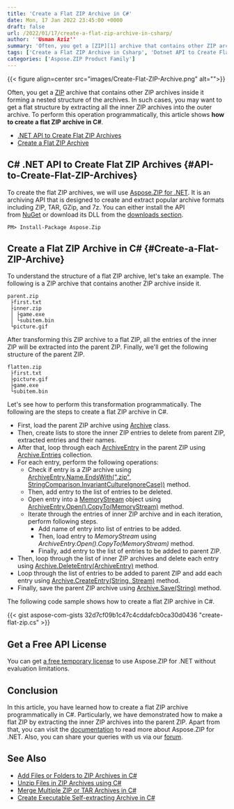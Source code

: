 ```yaml
---
title: 'Create a Flat ZIP Archive in C#'
date: Mon, 17 Jan 2022 23:45:00 +0000
draft: false
url: /2022/01/17/create-a-flat-zip-archive-in-csharp/
author: ''Usman Aziz''
summary: 'Often, you get a [ZIP][1] archive that contains other ZIP archives inside it forming a nested structure of the archives. In such cases, you may want to get a flat structure by extracting all the inner ZIP archives into the outer archive. To perform this operation programmatically, this article shows **how to create a flat ZIP archive in C#**.'
tags: ['Create a Flat ZIP Archive in Csharp', 'Dotnet API to Create Flat ZIP Archives', 'Dotnet ZIP Library']
categories: ['Aspose.ZIP Product Family']
---
```




{{< figure align=center src="images/Create-Flat-ZIP-Archive.png" alt="">}}


Often, you get a [ZIP][2] archive that contains other ZIP archives inside it forming a nested structure of the archives. In such cases, you may want to get a flat structure by extracting all the inner ZIP archives into the outer archive. To perform this operation programmatically, this article shows **how to create a flat ZIP archive in C#**.

*   [.NET API to Create Flat ZIP Archives][3]
*   [Create a Flat ZIP Archive][4]

## C# .NET API to Create Flat ZIP Archives {#API-to-Create-Flat-ZIP-Archives}

To create the flat ZIP archives, we will use [Aspose.ZIP for .NET][5]. It is an archiving API that is designed to create and extract popular archive formats including ZIP, TAR, GZip, and 7z. You can either install the API from [NuGet][6] or download its DLL from the [downloads section][7].

```
PM> Install-Package Aspose.Zip
```

## Create a Flat ZIP Archive in C# {#Create-a-Flat-ZIP-Archive}

To understand the structure of a flat ZIP archive, let's take an example. The following is a ZIP archive that contains another ZIP archive inside it.

```
parent.zip
 ├first.txt
 ├inner.zip
 │ ├game.exe
 │ └subitem.bin
 └picture.gif
```

After transforming this ZIP archive to a flat ZIP, all the entries of the inner ZIP will be extracted into the parent ZIP. Finally, we'll get the following structure of the parent ZIP.

```
flatten.zip
 ├first.txt
 ├picture.gif
 ├game.exe
 └subitem.bin
```

Let's see how to perform this transformation programmatically. The following are the steps to create a flat ZIP archive in C#.

*   First, load the parent ZIP archive using [Archive][8] class.
*   Then, create lists to store the inner ZIP entries to delete from parent ZIP, extracted entries and their names.
*   After that, loop through each [ArchiveEntry][9] in the parent ZIP using [Archive.Entries][10] collection.
*   For each entry, perform the following operations:
    *   Check if entry is a ZIP archive using [ArchiveEntry.Name.EndsWith(".zip", StringComparison.InvariantCultureIgnoreCase))][11] method.
    *   Then, add entry to the list of entries to be deleted.
    *   Open entry into a [MemoryStream][12] object using [ArchiveEntry.Open().CopyTo(MemoryStream)][13] method.
    *   Iterate through the entries of inner ZIP archive and in each iteration, perform following steps.
        *   Add name of entry into list of entries to be added.
        *   Then, load entry to _MemoryStream_ using _ArchiveEntry.Open().CopyTo(MemoryStream)_ method.
        *   Finally, add entry to the list of entries to be added to parent ZIP.
*   Then, loop through the list of inner ZIP archives and delete each entry using [Archive.DeleteEntry(ArchiveEntry)][14] method.
*   Loop through the list of entries to be added to parent ZIP and add each entry using [Archive.CreateEntry(String, Stream)][15] method.
*   Finally, save the parent ZIP archive using [Archive.Save(String)][16] method.

The following code sample shows how to create a flat ZIP archive in C#.

{{< gist aspose-com-gists 32d7cf09b1c47c4cddafcb0ca30d0436 "create-flat-zip.cs" >}}

## Get a Free API License

You can get [a free temporary license][17] to use Aspose.ZIP for .NET without evaluation limitations.

## Conclusion

In this article, you have learned how to create a flat ZIP archive programmatically in C#. Particularly, we have demonstrated how to make a flat ZIP by extracting the inner ZIP archives into the parent ZIP. Apart from that, you can visit the [documentation][18] to read more about Aspose.ZIP for .NET. Also, you can share your queries with us via our [forum][19].

## See Also

*   [Add Files or Folders to ZIP Archives in C#][20]
*   [Unzip Files in ZIP Archives using C#][21]
*   [Merge Multiple ZIP or TAR Archives in C#][22]
*   [Create Executable Self-extracting Archive in C#][23]




[1]: https://docs.fileformat.com/compression/zip/
[2]: https://docs.fileformat.com/compression/zip/
[3]: #API-to-Create-Flat-ZIP-Archives
[4]: #Create-a-Flat-ZIP-Archive
[5]: https://products.aspose.com/zip/net/
[6]: https://www.nuget.org/packages/Aspose.ZIP
[7]: https://downloads.aspose.com/zip/net/
[8]: https://apireference.aspose.com/zip/net/aspose.zip/archive
[9]: https://apireference.aspose.com/zip/net/aspose.zip/archiveentry
[10]: https://apireference.aspose.com/zip/net/aspose.zip/archive/properties/entries
[11]: https://apireference.aspose.com/zip/net/aspose.zip/archiveentry/properties/name
[12]: https://docs.microsoft.com/en-us/dotnet/api/system.io.memorystream
[13]: https://docs.microsoft.com/en-gb/dotnet/api/system.io.stream.copyto?view=net-6.0#System_IO_Stream_CopyTo_System_IO_Stream_
[14]: https://apireference.aspose.com/zip/net/aspose.zip/archive/methods/deleteentry
[15]: https://apireference.aspose.com/zip/net/aspose.zip.archive/createentry/methods/1
[16]: https://apireference.aspose.com/zip/net/aspose.zip.archive/save/methods/1
[17]: https://purchase.aspose.com/temporary-license
[18]: https://docs.aspose.com/zip/net/
[19]: https://forum.aspose.com/
[20]: https://blog.aspose.com/2020/04/22/create-zip-archives-add-files-or-folders-to-zip-in-csharp-asp.net/
[21]: https://blog.aspose.com/2020/04/23/unzip-files-in-password-protected-zip-archives-in-csharp-asp.net/
[22]: https://blog.aspose.com/2022/01/06/merge-zip-and-tar-files-in-csharp/
[23]: https://blog.aspose.com/2022/01/10/create-self-extracting-archive-in-csharp/




